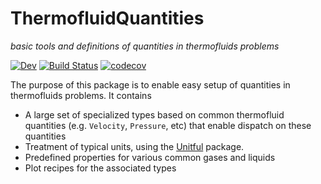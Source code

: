 # ThermofluidQuantities
*basic tools and definitions of quantities in thermofluids problems*


[![Dev](https://img.shields.io/badge/docs-dev-blue.svg)](https://uclamaethreads.github.io/ThermofluidQuantities.jl/dev/)
 [![Build Status](https://github.com/UCLAMAEThreads/ThermofluidQuantities.jl/workflows/CI/badge.svg)](https://github.com/UCLAMAEThreads/ThermofluidQuantities.jl/actions) [![codecov](https://codecov.io/gh/UCLAMAEThreads/ThermofluidQuantities.jl/branch/main/graph/badge.svg?token=m4pj7rjF0r)](https://codecov.io/gh/UCLAMAEThreads/ThermofluidQuantities.jl)

The purpose of this package is to enable easy setup of quantities in thermofluids problems. It contains
- A large set of specialized types based on common thermofluid quantities
  (e.g. `Velocity`, `Pressure`, etc) that enable dispatch on these
  quantities
- Treatment of typical units, using the [Unitful](https://github.com/PainterQubits/Unitful.jl) package.
- Predefined properties for various common gases and liquids
- Plot recipes for the associated types
